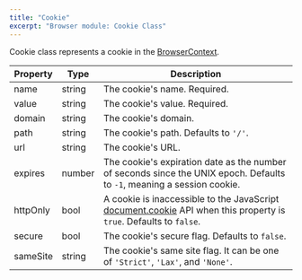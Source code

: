 ```yaml
---
title: "Cookie"
excerpt: "Browser module: Cookie Class"
---
```


Cookie class represents a cookie in the [BrowserContext](/javascript-api/k6-experimental/browser/browsercontext).

| Property | Type   | Description                                                                                                                                                                          |
| -------- | ------ | ------------------------------------------------------------------------------------------------------------------------------------------------------------------------------------ |
| name     | string | The cookie's name. Required.                                                                                                                                                         |
| value    | string | The cookie's value. Required.                                                                                                                                                        |
| domain   | string | The cookie's domain.                                                                                                                                                                 |
| path     | string | The cookie's path. Defaults to `'/'`.                                                                                                                                                |
| url      | string | The cookie's URL.                                                                                                                                                                    |
| expires  | number | The cookie's expiration date as the number of seconds since the UNIX epoch. Defaults to `-1`, meaning a session cookie.                                                              |
| httpOnly | bool   | A cookie is inaccessible to the JavaScript [document.cookie](https://developer.mozilla.org/en-US/docs/Web/API/Document/cookie) API when this property is `true`. Defaults to `false`. |
| secure   | bool   | The cookie's secure flag. Defaults to `false`.                                                                                                                                       |
| sameSite | string | The cookie's same site flag. It can be one of `'Strict'`, `'Lax'`, and `'None'`.                                                                                                     |